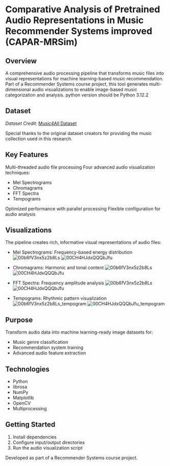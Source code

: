 # Comparative Analysis of Pretrained Audio Representations in Music Recommender Systems improved (CAPAR-MRSim)
## Overview
A comprehensive audio processing pipeline that transforms music files into visual representations for machine learning-based music recommendation. Part of a Recommender Systems course project, this tool generates multi-dimensional audio visualizations to enable image-based music categorization and analysis.
python version should be Python 3.12.2
## Dataset
*Dataset Credit*: [Music4All Dataset](https://ieeexplore.ieee.org/document/9145170)

Special thanks to the original dataset creators for providing the music collection used in this research.
## Key Features

Multi-threaded audio file processing
Four advanced audio visualization techniques:
* Mel Spectrograms
* Chromagrams
* FFT Spectra
* Tempograms


Optimized performance with parallel processing
Flexible configuration for audio analysis

## Visualizations
The pipeline creates rich, informative visual representations of audio files:

* Mel Spectrograms: Frequency-based energy distribution
![00b6fV3nx5z2b8Ls](https://github.com/user-attachments/assets/0355705e-dc46-4b3c-81a0-75282e1d9fea)
![00CH4HJdxQQQbJfu](https://github.com/user-attachments/assets/f2580091-f44d-4f86-b454-86a018dd58a3)

* Chromagrams: Harmonic and tonal content
![00b6fV3nx5z2b8Ls](https://github.com/user-attachments/assets/81882d00-cb0f-4c20-b252-564d5c20a62a)
![00CH4HJdxQQQbJfu](https://github.com/user-attachments/assets/3bcd77b4-bcca-4b8d-a81a-313e02c47c8b)

* FFT Spectra: Frequency amplitude analysis
![00b6fV3nx5z2b8Ls](https://github.com/user-attachments/assets/9e111706-ea44-41b8-9687-ddc9f5ad25d7)
![00CH4HJdxQQQbJfu](https://github.com/user-attachments/assets/c7cf8400-b9b2-4392-90e5-b0f1e61598df)

* Tempograms: Rhythmic pattern visualization
![00b6fV3nx5z2b8Ls_tempogram](https://github.com/user-attachments/assets/b3580acc-f11d-4f6d-9490-a63a9cf9600a)
![00CH4HJdxQQQbJfu_tempogram](https://github.com/user-attachments/assets/4c06722b-ac88-451c-8598-6f5028f3200b)

## Purpose
Transform audio data into machine learning-ready image datasets for:

* Music genre classification
* Recommendation system training
* Advanced audio feature extraction

## Technologies

* Python 
* librosa
* NumPy
* Matplotlib
* OpenCV
* Multiprocessing

## Getting Started

1. Install dependencies
2. Configure input/output directories
3. Run the audio visualization script

Developed as part of a Recommender Systems course project.
